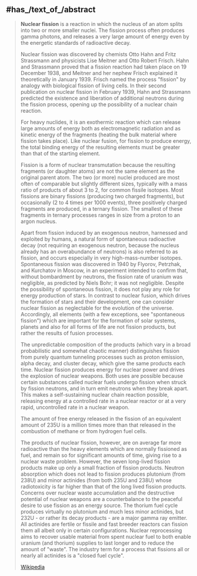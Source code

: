 ﻿---
aliases:
- "Nuclear fission"
has_id_wikidata: Q11429
facet_of: "[[_Standards/WikiData/WD~nuclear_physics,81197]]"
subclass_of:
- "[[_Standards/WikiData/WD~nuclear_reaction,238323]]"
- '[[_Standards/WikiData/WD~separation,3182649]]'
instance_of: "[[_Standards/WikiData/WD~nuclear_reaction,238323]]"
named_after: '[[_Standards/WikiData/WD~fission,929080]]'
different_from: "[[_Standards/WikiData/WD~disproportionation_reaction,64995469]]"
described_by_source: "[[_Standards/WikiData/WD~Armenian_Soviet_Encyclopedia,_vol._7,123625363]]"
UMLS_CUI: C0028576
MeSH_tree_code:
- G01.536.485
- N06.230.132.580.500
has_effect:
- '[[_Standards/WikiData/WD~radioactivity,11448]]'
- '[[_Standards/WikiData/WD~heat,44432]]'
time_of_discovery_or_invention: "1938-12-01"
pronunciation_audio: "http://commons.wikimedia.org/wiki/Special:FilePath/LL-Q9217%20%28tha%29-Patsagorn%20Y.-%E0%B8%81%E0%B8%B2%E0%B8%A3%E0%B9%81%E0%B8%9A%E0%B9%88%E0%B8%87%E0%B9%81%E0%B8%A2%E0%B8%81%E0%B8%99%E0%B8%B4%E0%B8%A7%E0%B9%80%E0%B8%84%E0%B8%A5%E0%B8%B5%E0%B8%A2%E0%B8%AA.wav"
image: "http://commons.wikimedia.org/wiki/Special:FilePath/Kernspaltung.svg"
IEV_number:
- 395-02-67
- 881-03-54
Krugosvet_article: nauka_i_tehnika/fizika/YADER_DELENIE.html
Commons_category: "Nuclear fission"
---

## #has_/text_of_/abstract 

> **Nuclear fission** is a reaction in which the nucleus of an atom splits into two or more smaller nuclei. The fission process often produces gamma photons, and releases a very large amount of energy even by the energetic standards of radioactive decay.
>
> Nuclear fission was discovered by chemists Otto Hahn and Fritz Strassmann and physicists Lise Meitner and Otto Robert Frisch. Hahn and Strassmann proved that a fission reaction had taken place on 19 December 1938, and Meitner and her nephew Frisch explained it theoretically in January 1939. Frisch named the process "fission" by analogy with biological fission of living cells. In their second publication on nuclear fission in February 1939, Hahn and Strassmann predicted the existence and liberation of additional neutrons during the fission process, opening up the possibility of a nuclear chain reaction.
>
> For heavy nuclides, it is an exothermic reaction which can release large amounts of energy both as electromagnetic radiation and as kinetic energy of the fragments (heating the bulk material where fission takes place). Like nuclear fusion, for fission to produce energy, the total binding energy of the resulting elements must be greater than that of the starting element.
>
> Fission is a form of nuclear transmutation because the resulting fragments (or daughter atoms) are not the same element as the original parent atom. The two (or more) nuclei produced are most often of comparable but slightly different sizes, typically with a mass ratio of products of about 3 to 2, for common fissile isotopes. Most fissions are binary fissions (producing two charged fragments), but occasionally (2 to 4 times per 1000 events), three positively charged fragments are produced, in a ternary fission. The smallest of these fragments in ternary processes ranges in size from a proton to an argon nucleus.
>
> Apart from fission induced by an exogenous neutron, harnessed and exploited by humans, a natural form of spontaneous radioactive decay (not requiring an exogenous neutron, because the nucleus already has an overabundance of neutrons) is also referred to as fission, and occurs especially in very high-mass-number isotopes. Spontaneous fission was discovered in 1940 by Flyorov, Petrzhak, and Kurchatov in Moscow, in an experiment intended to confirm that, without bombardment by neutrons, the fission rate of uranium was negligible, as predicted by Niels Bohr; it was not negligible. Despite the possibility of spontaneous fission, it does not play any role for energy production of stars. In contrast to nuclear fusion, which drives the formation of stars and their development, one can consider nuclear fission as neglectable for the evolution of the universe. Accordingly, all elements (with a few exceptions, see "spontaneous fission") which are important for the formation of solar systems, planets and also for all forms of life are not fission products, but rather the results of fusion processes.
>
> The unpredictable composition of the products (which vary in a broad probabilistic and somewhat chaotic manner) distinguishes fission from purely quantum tunneling processes such as proton emission, alpha decay, and cluster decay, which give the same products each time. Nuclear fission produces energy for nuclear power and drives the explosion of nuclear weapons. Both uses are possible because certain substances called nuclear fuels undergo fission when struck by fission neutrons, and in turn emit neutrons when they break apart. This makes a self-sustaining nuclear chain reaction possible, releasing energy at a controlled rate in a nuclear reactor or at a very rapid, uncontrolled rate in a nuclear weapon.
>
> The amount of free energy released in the fission of an equivalent amount of 235U is a million times more than that released in the combustion of methane or from hydrogen fuel cells.
>
> The products of nuclear fission, however, are on average far more radioactive than the heavy elements which are normally fissioned as fuel, and remain so for significant amounts of time, giving rise to a nuclear waste problem. However, the seven long-lived fission products make up only a small fraction of fission products. Neutron absorption which does not lead to fission produces plutonium (from 238U) and minor actinides (from both 235U and 238U) whose radiotoxicity is far higher than that of the long lived fission products. Concerns over nuclear waste accumulation and the destructive potential of nuclear weapons are a counterbalance to the peaceful desire to use fission as an energy source. The thorium fuel cycle produces virtually no plutonium and much less minor actinides, but 232U - or rather its decay products - are a major gamma ray emitter. All actinides are fertile or fissile and fast breeder reactors can fission them all albeit only in certain configurations. Nuclear reprocessing aims to recover usable material from spent nuclear fuel to both enable uranium (and thorium) supplies to last longer and to reduce the amount of "waste". The industry term for a process that fissions all or nearly all actinides is a "closed fuel cycle".
>
> [Wikipedia](https://en.wikipedia.org/wiki/Nuclear%20fission)


